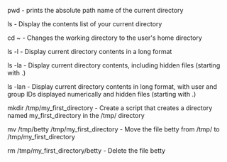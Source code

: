 pwd - prints the absolute path name of the current directory

ls - Display the contents list of your current directory

cd ~ - Changes the working directory to the user's home directory

ls -l - Display current directory contents in a long format

ls -la - Display current directory contents, including hidden files (starting with .) 

ls -lan - Display current directory contents in long format, with user and group IDs displayed numerically and hidden files (starting with .)

mkdir /tmp/my_first_directory - Create a script that creates a directory named my_first_directory in the /tmp/ directory

mv /tmp/betty /tmp/my_first_directory - Move the file betty from /tmp/ to /tmp/my_first_directory

rm /tmp/my_first_directory/betty - Delete the file betty
